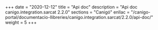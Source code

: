 +++
date        = "2020-12-12"
title       = "Api doc"
description = "Api doc canigo.integration.sarcat 2.2.0"
sections    = "Canigó"
enllac		= "/canigo-portal/documentacio-llibreries/canigo.integration.sarcat/2.2.0/api-doc/"
weight		= 5
+++
